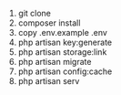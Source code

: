 1. git clone 
2. composer install
3. copy .env.example .env
4. php artisan key:generate
5. php artisan storage:link
6. php artisan migrate
7. php artisan config:cache
8. php artisan serv
